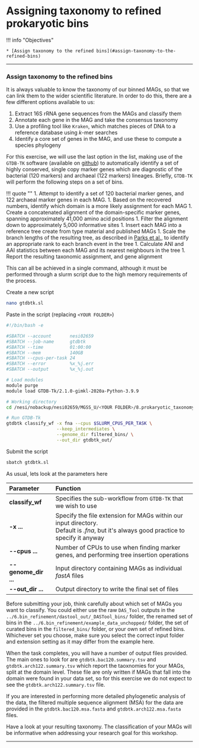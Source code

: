 # Assigning taxonomy to refined prokaryotic bins

!!! info "Objectives"

    * [Assign taxonomy to the refined bins](#assign-taxonomy-to-the-refined-bins)

---

### Assign taxonomy to the refined bins

It is always valuable to know the taxonomy of our binned MAGs, so that we can link them to the wider scientific literature. In order to do this, there are a few different options available to us:

1. Extract 16S rRNA gene sequences from the MAGs and classify them
1. Annotate each gene in the MAG and take the consensus taxonomy
1. Use a profiling tool like `Kraken`, which matches pieces of DNA to a reference database using *k*-mer searches
1. Identify a core set of genes in the MAG, and use these to compute a species phylogeny

For this exercise, we will use the last option in the list, making use of the `GTDB-TK` software (available on [github](https://github.com/Ecogenomics/GTDBTk)) to automatically identify a set of highly conserved, single copy marker genes which are diagnostic of the bacterial (120 markers) and archaeal (122 markers) lineages. Briefly, `GTDB-TK` will perform the following steps on a set of bins.

!!! quote ""
    1. Attempt to identify a set of 120 bacterial marker genes, and 122 archaeal marker genes in each MAG.
    1. Based on the recovered numbers, identify which domain is a more likely assignment for each MAG
    1. Create a concatenated alignment of the domain-specific marker genes, spanning approximately 41,000 amino acid positions
    1. Filter the alignment down to approximately 5,000 informative sites
    1. Insert each MAG into a reference tree create from type material and published MAGs
    1. Scale the branch lengths of the resulting tree, as described in [Parks et al.](https://www.ncbi.nlm.nih.gov/pubmed/30148503), to identify an appropriate rank to each branch event in the tree
    1. Calculate ANI and AAI statistics between each MAG and its nearest neighbours in the tree
    1. Report the resulting taxonomic assignment, and gene alignment

This can all be achieved in a single command, although it must be performed through a slurm script due to the high memory requirements of the process.

Create a new script

```bash
nano gtdbtk.sl
```

Paste in the script (replacing `<YOUR FOLDER>`)

```bash
#!/bin/bash -e

#SBATCH --account       nesi02659
#SBATCH --job-name      gtdbtk
#SBATCH --time          01:00:00
#SBATCH --mem           140GB
#SBATCH --cpus-per-task 24
#SBATCH --error         %x_%j.err
#SBATCH --output        %x_%j.out

# Load modules
module purge
module load GTDB-Tk/2.1.0-gimkl-2020a-Python-3.9.9

# Working directory
cd /nesi/nobackup/nesi02659/MGSS_U/<YOUR FOLDER>/8.prokaryotic_taxonomy

# Run GTDB-Tk
gtdbtk classify_wf -x fna --cpus $SLURM_CPUS_PER_TASK \
                   --keep_intermediates \
                   --genome_dir filtered_bins/ \
                   --out_dir gtdbtk_out/
```

Submit the script

```bash
sbatch gtdbtk.sl
```

As usual, lets look at the parameters here

|Parameter|Function|
|:---|:---|
|**classify_wf**|Specifies the sub-workflow from `GTDB-TK` that we wish to use|
|**-x ...**|Specify the file extension for MAGs within our input directory.<br>Default is *.fna*, but it's always good practice to specify it anyway|
|**--cpus ...**|Number of CPUs to use when finding marker genes, and performing tree insertion operations|
|**--genome_dir ...**|Input directory containing MAGs as individual *fastA* files|
|**--out_dir ...**|Output directory to write the final set of files|

Before submitting your job, think carefully about which set of MAGs you want to classify. You could either use the raw `DAS_Tool` outputs in the `../6.bin_refinement/dastool_out/_DASTool_bins/` folder, the renamed set of bins in the `../6.bin_refinement/example_data_unchopped/` folder, the set of curated bins in the `filtered_bins/` folder, or your own set of refined bins. Whichever set you choose, make sure you select the correct input folder and extension setting as it may differ from the example here.

When the task completes, you will have a number of output files provided. The main ones to look for are `gtdbtk.bac120.summary.tsv` and `gtdbtk.arch122.summary.tsv` which report the taoxnomies for your MAGs, split at the domain level. These file are only written if MAGs that fall into the domain were found in your data set, so for this exercise we do not expect to see the `gtdbtk.arch122.summary.tsv` file.

If you are interested in performing more detailed phylogenetic analysis of the data, the filtered multiple sequence alignment (MSA) for the data are provided in the `gtdbtk.bac120.msa.fasta` and `gtdbtk.arch122.msa.fasta` files.

Have a look at your resulting taxonomy. The classification of your MAGs will be informative when addressing your research goal for this workshop.

---
